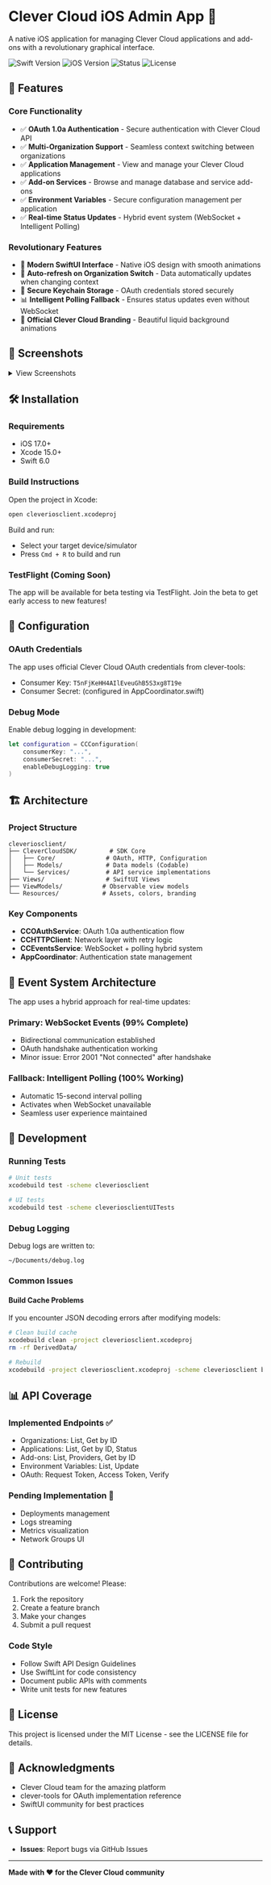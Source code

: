 # Clever Cloud iOS Admin App 📱

A native iOS application for managing Clever Cloud applications and add-ons with a revolutionary graphical interface.

![Swift Version](https://img.shields.io/badge/Swift-6.0-orange.svg)
![iOS Version](https://img.shields.io/badge/iOS-17.0%2B-blue.svg)
![Status](https://img.shields.io/badge/Status-99.75%25%20Complete-success.svg)
![License](https://img.shields.io/badge/License-MIT-green.svg)

## 🚀 Features

### Core Functionality
- ✅ **OAuth 1.0a Authentication** - Secure authentication with Clever Cloud API
- ✅ **Multi-Organization Support** - Seamless context switching between organizations
- ✅ **Application Management** - View and manage your Clever Cloud applications
- ✅ **Add-on Services** - Browse and manage database and service add-ons
- ✅ **Environment Variables** - Secure configuration management per application
- ✅ **Real-time Status Updates** - Hybrid event system (WebSocket + Intelligent Polling)

### Revolutionary Features
- 🎨 **Modern SwiftUI Interface** - Native iOS design with smooth animations
- 🔄 **Auto-refresh on Organization Switch** - Data automatically updates when changing context
- 🔐 **Secure Keychain Storage** - OAuth credentials stored securely
- 📊 **Intelligent Polling Fallback** - Ensures status updates even without WebSocket
- 🌈 **Official Clever Cloud Branding** - Beautiful liquid background animations

## 📱 Screenshots

<details>
<summary>View Screenshots</summary>

### Main Dashboard
- Organizations overview
- Applications list with real-time status
- Add-ons management

### Application Details
- 6-tab interface (Overview, Environment, Config, Deployments, Domains, Advanced)
- Real-time status indicators
- Environment variable management

### Network Groups
- Graph visualization
- Drag-and-drop interface
- WireGuard configuration

</details>

## 🛠 Installation

### Requirements
- iOS 17.0+
- Xcode 15.0+
- Swift 6.0

### Build Instructions

Open the project in Xcode:
```bash
open cleveriosclient.xcodeproj
```

Build and run:
- Select your target device/simulator
- Press `Cmd + R` to build and run

### TestFlight (Coming Soon)
The app will be available for beta testing via TestFlight. Join the beta to get early access to new features!

## 🔧 Configuration

### OAuth Credentials
The app uses official Clever Cloud OAuth credentials from clever-tools:
- Consumer Key: `T5nFjKeHH4AIlEveuGhB5S3xg8T19e`
- Consumer Secret: (configured in AppCoordinator.swift)

### Debug Mode
Enable debug logging in development:
```swift
let configuration = CCConfiguration(
    consumerKey: "...",
    consumerSecret: "...",
    enableDebugLogging: true
)
```

## 🏗 Architecture

### Project Structure
```
cleveriosclient/
├── CleverCloudSDK/         # SDK Core
│   ├── Core/              # OAuth, HTTP, Configuration
│   ├── Models/            # Data models (Codable)
│   └── Services/          # API service implementations
├── Views/                 # SwiftUI Views
├── ViewModels/           # Observable view models
└── Resources/            # Assets, colors, branding
```

### Key Components
- **CCOAuthService**: OAuth 1.0a authentication flow
- **CCHTTPClient**: Network layer with retry logic
- **CCEventsService**: WebSocket + polling hybrid system
- **AppCoordinator**: Authentication state management

## 🔌 Event System Architecture

The app uses a hybrid approach for real-time updates:

### Primary: WebSocket Events (99% Complete)
- Bidirectional communication established
- OAuth handshake authentication working
- Minor issue: Error 2001 "Not connected" after handshake

### Fallback: Intelligent Polling (100% Working)
- Automatic 15-second interval polling
- Activates when WebSocket unavailable
- Seamless user experience maintained

## 🧪 Development

### Running Tests
```bash
# Unit tests
xcodebuild test -scheme cleveriosclient

# UI tests
xcodebuild test -scheme cleveriosclientUITests
```

### Debug Logging
Debug logs are written to:
```
~/Documents/debug.log
```

### Common Issues

#### Build Cache Problems
If you encounter JSON decoding errors after modifying models:
```bash
# Clean build cache
xcodebuild clean -project cleveriosclient.xcodeproj
rm -rf DerivedData/

# Rebuild
xcodebuild -project cleveriosclient.xcodeproj -scheme cleveriosclient build
```

## 📊 API Coverage

### Implemented Endpoints ✅
- Organizations: List, Get by ID
- Applications: List, Get by ID, Status
- Add-ons: List, Providers, Get by ID
- Environment Variables: List, Update
- OAuth: Request Token, Access Token, Verify

### Pending Implementation 🔄
- Deployments management
- Logs streaming
- Metrics visualization
- Network Groups UI

## 🤝 Contributing

Contributions are welcome! Please:
1. Fork the repository
2. Create a feature branch
3. Make your changes
4. Submit a pull request

### Code Style
- Follow Swift API Design Guidelines
- Use SwiftLint for code consistency
- Document public APIs with comments
- Write unit tests for new features

## 📄 License

This project is licensed under the MIT License - see the LICENSE file for details.

## 🙏 Acknowledgments

- Clever Cloud team for the amazing platform
- clever-tools for OAuth implementation reference
- SwiftUI community for best practices

## 📞 Support

- **Issues**: Report bugs via GitHub Issues

---

**Made with ❤️ for the Clever Cloud community** 
